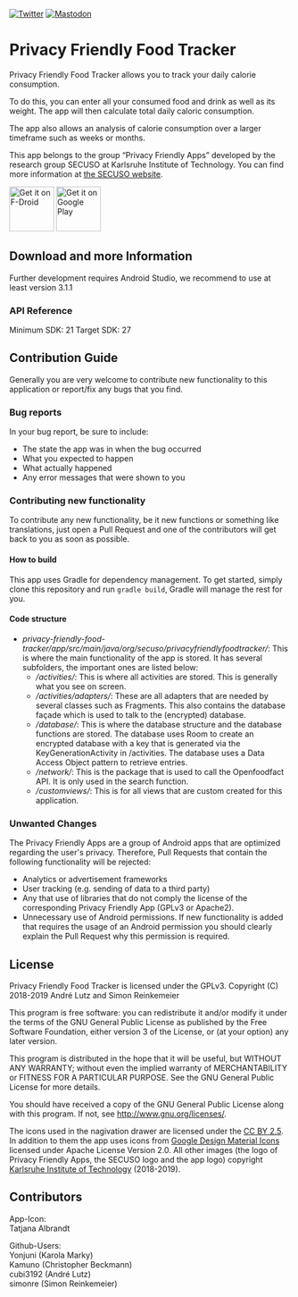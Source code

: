 [![Twitter](https://img.shields.io/badge/twitter-@SECUSOResearch-%231DA1F2.svg?&style=flat-square&logo=twitter&logoColor=1DA1F2)][Twitter]
[![Mastodon](https://img.shields.io/badge/mastodon-@SECUSO__Research@baw%C3%BC.social-%233088D4.svg?&style=flat-square&logo=mastodon&logoColor=3088D4)][Mastodon]

[Mastodon]: https://xn--baw-joa.social/@SECUSO_Research
[Twitter]: https://twitter.com/SECUSOResearch
# Privacy Friendly Food Tracker

Privacy Friendly Food Tracker allows you to track your daily calorie consumption. 

To do this, you can enter all your consumed food and drink as well as its weight. The app will then calculate total daily caloric consumption.
 
The app also allows an analysis of calorie consumption over a larger timeframe such as weeks or months.

This app belongs to the group “Privacy Friendly Apps” developed by the research group SECUSO at Karlsruhe Institute of Technology. You can find more information at [the SECUSO website](https://secuso.org/pfa).

[<img src="https://fdroid.gitlab.io/artwork/badge/get-it-on.png"
alt="Get it on F-Droid"
height="80">](https://f-droid.org/packages/com.breitenbaumer.privacyfriendlyfoodtracker/)
[<img src="https://play.google.com/intl/en_us/badges/images/generic/en-play-badge.png"
alt="Get it on Google Play"
height="80">](https://play.google.com/store/apps/details?id=com.breitenbaumer.privacyfriendlyfoodtracker)


## Download and more Information

Further development requires Android Studio, we recommend to use at least version 3.1.1
 
### API Reference

Minimum SDK: 21
Target SDK: 27 

## Contribution Guide

Generally you are very welcome to contribute new functionality to this application or report/fix any bugs that you find.

### Bug reports
In your bug report, be sure to include:

- The state the app was in when the bug occurred
- What you expected to happen
- What actually happened
- Any error messages that were shown to you

### Contributing new functionality
To contribute any new functionality, be it new functions or something like translations, just open a Pull Request and one of the contributors will get back to you as soon as possible.
#### How to build
This app uses Gradle for dependency management. To get started, simply clone this repository and run `gradle build`, Gradle will manage the rest for you.
#### Code structure
- *privacy-friendly-food-tracker/app/src/main/java/org/secuso/privacyfriendlyfoodtracker/*: This is where the main functionality of the app is stored. It has several subfolders, the important ones are listed below:
  - */activities/*: This is where all activities are stored. This is generally what you see on screen.
  - */activities/adapters/*: These are all adapters that are needed by several classes such as Fragments. This also contains the database façade which is used to talk to the (encrypted) database.
  - */database/*: This is where the database structure and the database functions are stored. The database uses Room to create an encrypted database with a key that is generated via the KeyGenerationActivity in /activities. The database uses a Data Access Object pattern to retrieve entries.
  - */network/*: This is the package that is used to call the Openfoodfact API. It is only used in the search function.
  - */customviews/*: This is for all views that are custom created for this application.
  
### Unwanted Changes

The Privacy Friendly Apps are a group of Android apps that are optimized regarding the user's privacy. Therefore, Pull Requests that contain the following functionality will be rejected:

- Analytics or advertisement frameworks
- User tracking (e.g. sending of data to a third party)
- Any that use of libraries that do not comply the license of the corresponding Privacy Friendly App (GPLv3 or Apache2).
- Unnecessary use of Android permissions. If new functionality is added that requires the usage of an Android permission you should clearly explain the Pull Request why this permission is required.



## License

Privacy Friendly Food Tracker is licensed under the GPLv3.
Copyright (C) 2018-2019 André Lutz and Simon Reinkemeier

This program is free software: you can redistribute it and/or modify
it under the terms of the GNU General Public License as published by
the Free Software Foundation, either version 3 of the License, or
(at your option) any later version.

This program is distributed in the hope that it will be useful,
but WITHOUT ANY WARRANTY; without even the implied warranty of
MERCHANTABILITY or FITNESS FOR A PARTICULAR PURPOSE.  See the
GNU General Public License for more details.

You should have received a copy of the GNU General Public License
along with this program. If not, see <http://www.gnu.org/licenses/>.

The icons used in the nagivation drawer are licensed under the [CC BY 2.5](http://creativecommons.org/licenses/by/2.5/). In addition to them the app uses icons from [Google Design Material Icons](https://design.google.com/icons/index.html) licensed under Apache License Version 2.0. All other images (the logo of Privacy Friendly Apps, the SECUSO logo and the app logo) copyright [Karlsruhe Institute of Technology](https://www.kit.edu) (2018-2019).

## Contributors

App-Icon: <br />
Tatjana Albrandt<br />

Github-Users: <br />
Yonjuni (Karola Marky)<br />
Kamuno (Christopher Beckmann) <br />
cubi3192 (André Lutz) <br />
simonre (Simon Reinkemeier)





